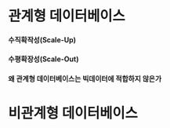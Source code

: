 
# 관계형 데이터베이스

#### 수직확작성(Scale-Up)

#### 수평확장성(Scale-Out)

#### 왜 관계형 데이터베이스는 빅데이터에 적합하지 않은가

# 비관계형 데이터베이스

